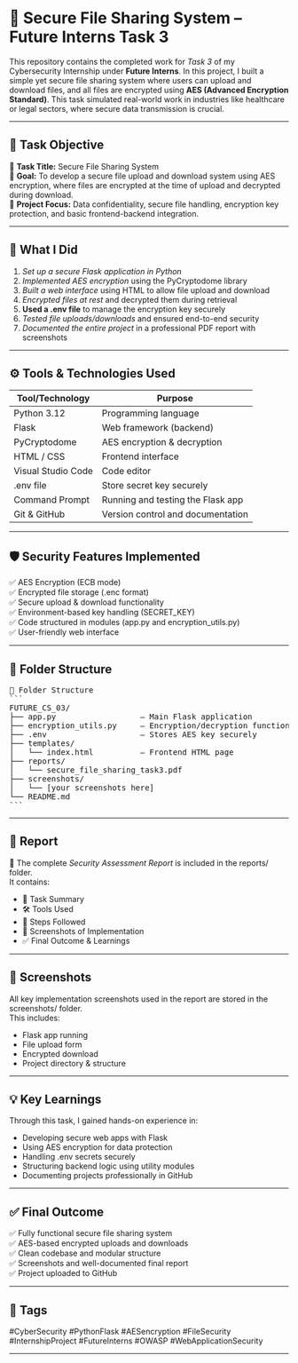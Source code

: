 # 🔐 Secure File Sharing System – Future Interns Task 3

This repository contains the completed work for *Task 3* of my Cybersecurity Internship under **Future Interns**. In this project, I built a simple yet secure file sharing system where users can upload and download files, and all files are encrypted using **AES (Advanced Encryption Standard)**. This task simulated real-world work in industries like healthcare or legal sectors, where secure data transmission is crucial.

---

## 📝 Task Objective

🔹 **Task Title:** Secure File Sharing System  
🔹 **Goal:** To develop a secure file upload and download system using AES encryption, where files are encrypted at the time of upload and decrypted during download.  
🔹 **Project Focus:** Data confidentiality, secure file handling, encryption key protection, and basic frontend-backend integration.

---

## 🚀 What I Did

1. *Set up a secure Flask application in Python*
2. *Implemented AES encryption* using the PyCryptodome library
3. *Built a web interface* using HTML to allow file upload and download
4. *Encrypted files at rest* and decrypted them during retrieval
5. **Used a .env file** to manage the encryption key securely
6. *Tested file uploads/downloads* and ensured end-to-end security
7. *Documented the entire project* in a professional PDF report with screenshots

---

## ⚙ Tools & Technologies Used

| Tool/Technology      | Purpose                             |
|----------------------|--------------------------------------|
| Python 3.12           | Programming language                |
| Flask                | Web framework (backend)             |
| PyCryptodome         | AES encryption & decryption         |
| HTML / CSS           | Frontend interface                  |
| Visual Studio Code   | Code editor                         |
| .env file            | Store secret key securely           |
| Command Prompt       | Running and testing the Flask app   |
| Git & GitHub         | Version control and documentation   |

---

## 🛡 Security Features Implemented

✅ AES Encryption (ECB mode)  
✅ Encrypted file storage (.enc format)  
✅ Secure upload & download functionality  
✅ Environment-based key handling (SECRET_KEY)  
✅ Code structured in modules (app.py and encryption_utils.py)  
✅ User-friendly web interface

---

## 📂 Folder Structure
<pre>
📁 Folder Structure
```
FUTURE_CS_03/
├── app.py                  – Main Flask application  
├── encryption_utils.py     – Encryption/decryption functions  
├── .env                    – Stores AES key securely  
├── templates/  
│   └── index.html          – Frontend HTML page  
├── reports/  
│   └── secure_file_sharing_task3.pdf  
├── screenshots/  
│   └── [your screenshots here]  
└── README.md  
```
</pre>


---

## 📄 Report

📝 The complete *Security Assessment Report* is included in the reports/ folder.  
It contains:

- 🔐 Task Summary  
- 🛠 Tools Used  
- 🧠 Steps Followed  
- 📸 Screenshots of Implementation  
- ✅ Final Outcome & Learnings

---

## 📸 Screenshots

All key implementation screenshots used in the report are stored in the screenshots/ folder.  
This includes:

- Flask app running  
- File upload form  
- Encrypted download  
- Project directory & structure

---

## 💡 Key Learnings

Through this task, I gained hands-on experience in:

- Developing secure web apps with Flask  
- Using AES encryption for data protection  
- Handling .env secrets securely  
- Structuring backend logic using utility modules  
- Documenting projects professionally in GitHub

---

## ✅ Final Outcome

✅ Fully functional secure file sharing system  
✅ AES-based encrypted uploads and downloads  
✅ Clean codebase and modular structure  
✅ Screenshots and well-documented final report  
✅ Project uploaded to GitHub

---

## 📌 Tags

#CyberSecurity #PythonFlask #AESencryption #FileSecurity #InternshipProject #FutureInterns #OWASP #WebApplicationSecurity

---

